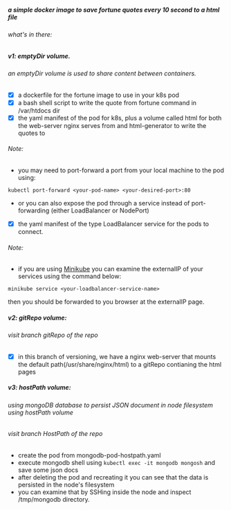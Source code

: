 ##### a simple docker image to save fortune quotes every 10 second to a html file

###### what's in there:
##### v1: emptyDir volume.
###### an emptyDir volume is used to share content between containers.
- [x] a dockerfile for the fortune image to use in your k8s pod
- [x] a bash shell script to write the quote from fortune command in /var/htdocs dir
- [x] the yaml manifest of the pod for k8s, plus a volume called html for both the web-server nginx serves from and html-generator to write the quotes to
###### Note:
- you may need to port-forward a port from your local machine to the pod using:
```
kubectl port-forward <your-pod-name> <your-desired-port>:80
``` 
- or you can also expose the pod through a service instead of port-forwarding (either LoadBalancer or NodePort)
- [x] the yaml manifest of the type LoadBalancer service for the pods to connect. 
###### Note:
- if you are using [Minikube](https://minikube.sigs.k8s.io/docs/) you can examine the externalIP of your services using the command below:
```
minikube service <your-loadbalancer-service-name>
```
then you should be forwarded to you browser at the externalIP page.

##### v2: gitRepo volume:
###### visit branch gitRepo of the repo
- [x] in this branch of versioning, we have a nginx web-server that mounts the default path(/usr/share/nginx/html) to a gitRepo contianing the html pages

##### v3: hostPath volume:
###### using mongoDB database to persist JSON document in node filesystem using hostPath volume
###### visit branch HostPath of the repo
- create the pod from mongodb-pod-hostpath.yaml
- execute mongodb shell using ```kubectl exec -it mongodb mongosh``` and save some json docs
- after deleting the pod and recreating it you can see that the data is persisted in the node's filesystem
- you can examine that by SSHing inside the node and inspect /tmp/mongodb directory.